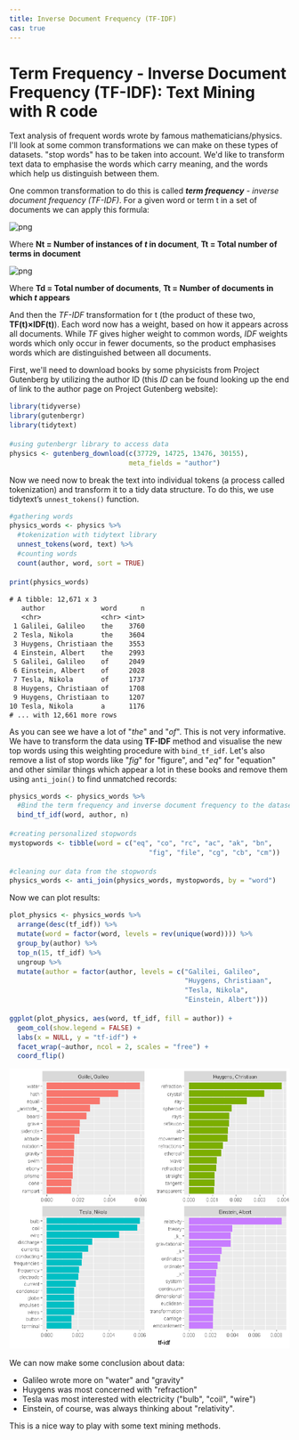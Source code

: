 ```yaml
---
title: Inverse Document Frequency (TF-IDF)
cas: true
--- 
```



# Term Frequency - Inverse Document Frequency (TF-IDF): Text Mining with R code

Text analysis of frequent words wrote by famous mathematicians/physics. I'll look at some common transformations we can make on these types of datasets. "stop words" has to be taken into account. We'd like to transform text data to emphasise the words which carry meaning, and the words which help us distinguish between them.

One common transformation to do this is called ***term frequency** - inverse document frequency (TF-IDF)*. For a given word or term t in a set of documents we can apply this formula:


![png](https://render.githubusercontent.com/render/math?math=TF=\frac{Nt}{Tt})


Where **Nt = Number of instances of *t* in document**, **Tt = Total number of terms in document**


![png](https://render.githubusercontent.com/render/math?math=IDF=log(\frac{Td}{Dt}))
  

Where **Td = Total number of documents**, **Tt = Number of documents in which *t* appears**

And then the *TF-IDF* transformation for t (the product of these two, **TF(t)×IDF(t)**). Each word now has a weight, based on how it appears across all documents. While *TF* gives higher weight to common words, *IDF* weights words which only occur in fewer documents, so the product emphasises words which are distinguished between all documents.

First, we'll need to download books by some physicists from Project Gutenberg by utilizing the author ID (this *ID* can be found looking up the end of link to the author page on Project Gutenberg website):


```R
library(tidyverse)
library(gutenbergr)
library(tidytext)

#using gutenbergr library to access data
physics <- gutenberg_download(c(37729, 14725, 13476, 30155), 
                              meta_fields = "author")
```
Now we need now to break the text into individual tokens (a process called tokenization) and transform it to a tidy data structure. To do this, we use tidytext’s ```unnest_tokens()``` function. 

```R
#gathering words
physics_words <- physics %>%
  #tokenization with tidytext library 
  unnest_tokens(word, text) %>%
  #counting words 
  count(author, word, sort = TRUE)

print(physics_words)
```


```
# A tibble: 12,671 x 3
   author              word      n
   <chr>               <chr> <int>
 1 Galilei, Galileo    the    3760
 2 Tesla, Nikola       the    3604
 3 Huygens, Christiaan the    3553
 4 Einstein, Albert    the    2993
 5 Galilei, Galileo    of     2049
 6 Einstein, Albert    of     2028
 7 Tesla, Nikola       of     1737
 8 Huygens, Christiaan of     1708
 9 Huygens, Christiaan to     1207
10 Tesla, Nikola       a      1176
# ... with 12,661 more rows
```

    

As you can see we have a lot of "*the*" and "*of*". This is not very informative. We have to transform the data using **TF-IDF** method and visualise the new top words using this weighting procedure with `bind_tf_idf`. Let's also remove a list of stop words like "*fig*" for "figure", and "*eq*" for "equation" and other similar things which appear a lot in these books and remove them using `anti_join()` to find unmatched records:


```R
physics_words <- physics_words %>%
  #Bind the term frequency and inverse document frequency to the dataset
  bind_tf_idf(word, author, n) 

#creating personalized stopwords
mystopwords <- tibble(word = c("eq", "co", "rc", "ac", "ak", "bn", 
                                   "fig", "file", "cg", "cb", "cm"))

#cleaning our data from the stopwords
physics_words <- anti_join(physics_words, mystopwords, by = "word")
```

Now we can plot results:

```R
plot_physics <- physics_words %>%
  arrange(desc(tf_idf)) %>%
  mutate(word = factor(word, levels = rev(unique(word)))) %>%
  group_by(author) %>% 
  top_n(15, tf_idf) %>%
  ungroup %>%
  mutate(author = factor(author, levels = c("Galilei, Galileo",
                                            "Huygens, Christiaan",
                                            "Tesla, Nikola",
                                            "Einstein, Albert")))

ggplot(plot_physics, aes(word, tf_idf, fill = author)) +
  geom_col(show.legend = FALSE) +
  labs(x = NULL, y = "tf-idf") +
  facet_wrap(~author, ncol = 2, scales = "free") +
  coord_flip()
```


![png](output_7_0.png)


We can now make some conclusion about data:

  -  Galileo wrote more on "water" and "gravity"
  -  Huygens was most concerned with "refraction"
  -  Tesla was most interested with electricity ("bulb", "coil", "wire")
  -  Einstein, of course, was always thinking about "relativity".

This is a nice way to play with some text mining methods.
